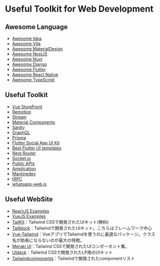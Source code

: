 # Useful Toolkit for Web Development

## Awesome Language

* [Awesome Idea](https://github.com/sindresorhus/awesome)
* [Awesome Vite](https://github.com/vitejs/awesome-vite)
* [Awesome MaterialDesign](https://github.com/lightSky/Awesome-MaterialDesign)
* [Awesome NestJS](https://github.com/nestjs/awesome-nestjs)
* [Awesome Nuxt](https://github.com/Developerayo/awesome-nuxtjs)
* [Awesome Django](https://github.com/shahraizali/awesome-django)
* [Awesome Flutter](https://github.com/Solido/awesome-flutter)
* [Awesome React Native](https://github.com/jondot/awesome-react-native)
* [Awesome TypeScript](https://github.com/dzharii/awesome-typescript)


## Useful Toolkit

* [Vue StoreFront](https://github.com/vuestorefront/vue-storefront)
* [Remotion](https://github.com/remotion-dev/remotion)
* [Stream](https://github.com/GetStream/)
* [Material Components](https://github.com/material-components)
* [Sanity](https://github.com/sanity-io/sanity)
* [GraphQL](https://github.com/graphql)
* [Prisma](https://github.com/prisma/prisma)
* [Flutter Social App UI Kit](https://github.com/JideGuru/FlutterSocialAppUIKit)
* [Best Flutter UI templates](https://github.com/mitesh77/Best-Flutter-UI-Templates)
* [Nest Router](https://github.com/nestjsx/nest-router)
* [Socket.io](https://github.com/socketio/socket.io)
* [Public APIs](https://github.com/public-apis/public-apis)
* [Amplication](https://github.com/amplication/amplication)
* [Mantinedev](https://github.com/mantinedev/mantine)
* [tRPC](https://github.com/trpc/trpc)
* [whatsapp-web.js](https://github.com/pedroslopez/whatsapp-web.js)

## Useful WebSite

* [ReactJS Examples](https://reactjsexample.com/)
* [VueJS Examples](https://vuejsexamples.com/)
* [TailKit](https://github.com/Charlie85270/tail-kit)：Tailwind CSSで開発されたUIキット(無料)
* [Tailblock](https://tailblocks.cc/)：Tailwindで開発されたUIキット。こちらはフレームワーク中心
* [Vue-Tailwind](https://www.vue-tailwind.com/)：VueアプリでTailwindを使うのに最適なパッケージ。クラス名が助長にならないのが最大の特徴。
* [Meraki UI](https://merakiui.com/)：Tailwind CSSで開発されたUIコンポーネント集。
* [UIdeck](https://uideck.com/)：Tailwind CSSで開発されたLP用のUIキット
* [Tailwindcomponents](https://tailwindcomponents.com/)：Tailwindで開発されたcomponentリスト